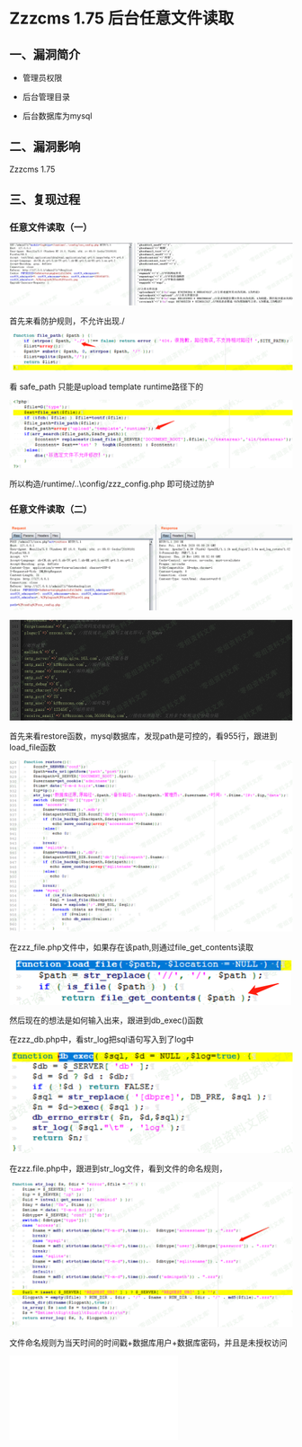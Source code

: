 Zzzcms 1.75 后台任意文件读取
============================

一、漏洞简介
------------

-   管理员权限

-   后台管理目录

-   后台数据库为mysql

二、漏洞影响
------------

Zzzcms 1.75

三、复现过程
------------

### 任意文件读取（一）

![](./resource/Zzzcms1.75后台任意文件读取/media/rId25.png)

首先来看防护规则，不允许出现./

![](./resource/Zzzcms1.75后台任意文件读取/media/rId26.png)

看 safe\_path 只能是upload template runtime路径下的

![](./resource/Zzzcms1.75后台任意文件读取/media/rId27.png)

所以构造/runtime/..\\config/zzz\_config.php 即可绕过防护

### 任意文件读取（二）

![](./resource/Zzzcms1.75后台任意文件读取/media/rId29.png)

![](./resource/Zzzcms1.75后台任意文件读取/media/rId30.png)

首先来看restore函数，mysql数据库，发现path是可控的，看955行，跟进到load\_file函数

![](./resource/Zzzcms1.75后台任意文件读取/media/rId31.png)

在zzz\_file.php文件中，如果存在该path,则通过file\_get\_contents读取

![](./resource/Zzzcms1.75后台任意文件读取/media/rId32.png)

然后现在的想法是如何输入出来，跟进到db\_exec()函数

在zzz\_db.php中，看str\_log把sql语句写入到了log中

![](./resource/Zzzcms1.75后台任意文件读取/media/rId33.png)

在zzz.file.php中，跟进到str\_log文件，看到文件的命名规则，

![](./resource/Zzzcms1.75后台任意文件读取/media/rId34.png)

文件命名规则为当天时间的时间戳+数据库用户+数据库密码，并且是未授权访问

![](./resource/Zzzcms1.75后台任意文件读取/media/rId35.shtml)
